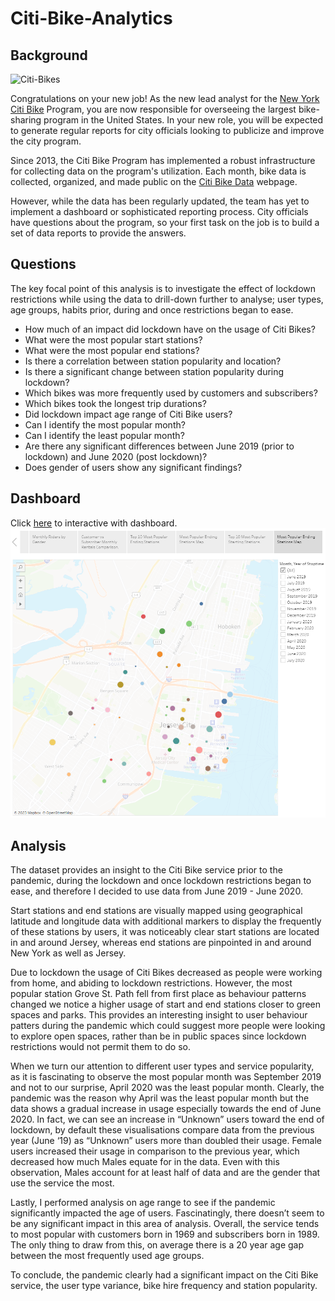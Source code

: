 # Citi-Bike-Analytics

## Background

![Citi-Bikes](resources/citi_bike_logo.png)

Congratulations on your new job! As the new lead analyst for the [New York Citi Bike](https://en.wikipedia.org/wiki/Citi_Bike) Program, you are now responsible for overseeing the largest bike-sharing program in the United States. In your new role, you will be expected to generate regular reports for city officials looking to publicize and improve the city program.

Since 2013, the Citi Bike Program has implemented a robust infrastructure for collecting data on the program's utilization. Each month, bike data is collected, organized, and made public on the [Citi Bike Data](https://www.citibikenyc.com/system-data) webpage.

However, while the data has been regularly updated, the team has yet to implement a dashboard or sophisticated reporting process. City officials have questions about the program, so your first task on the job is to build a set of data reports to provide the answers.

## Questions

The key focal point of this analysis is to investigate the effect of lockdown restrictions while using the data to drill-down further to analyse; user types, age groups, habits prior, during and once restrictions began to ease. 

<ul>
<li>How much of an impact did lockdown have on the usage of Citi Bikes?</li>

<li>What were the most popular start stations?</li>

<li>What were the most popular end stations?</li>

<li>Is there a correlation between station popularity and location?</li>

<li>Is there a significant change between station popularity during lockdown?</li>

<li>Which bikes was more frequently used by customers and subscribers?</li>

<li>Which bikes took the longest trip durations?</li>

<li>Did lockdown impact age range of Citi Bike users?</li>

<li>Can I identify the most popular month?</li>

<li>Can I identify the least popular month?</li>

<li>Are there any significant differences between June 2019 (prior to lockdown) and June 2020 (post lockdown)?</li>

<li>Does gender of users show any significant findings?</li>
</ul>

## Dashboard 
Click [here](https://public.tableau.com/app/profile/mohammed.rizwan.nawaz/viz/CitiBike_Anlaysis_Tableau_Copy/Story1) to interactive with dashboard.
![Alt text](Dashboard%20Image.png)


## Analysis

The dataset provides an insight to the Citi Bike service prior to the pandemic, during the lockdown and once lockdown restrictions began to ease, and therefore I decided to use data from June 2019 - June 2020. 

Start stations and end stations are visually mapped using geographical latitude and longitude data with additional markers to display the frequently of these stations by users, it was noticeably clear start stations are located in and around Jersey, whereas end stations are pinpointed in and around New York as well as Jersey. 

Due to lockdown the usage of Citi Bikes decreased as people were working from home, and abiding to lockdown restrictions. However, the most popular station Grove St. Path fell from first place as behaviour patterns changed we notice a higher usage of start and end stations closer to green spaces and parks. This provides an interesting insight to user behaviour patters during the pandemic which could suggest more people were looking to explore open spaces, rather than be in public spaces since lockdown restrictions would not permit them to do so. 

When we turn our attention to different user types and service popularity, as it is fascinating to observe the most popular month was September 2019 and not to our surprise, April 2020 was the least popular month. Clearly, the pandemic was the reason why April was the least popular month but the data shows a gradual increase in usage especially towards the end of June 2020. In fact, we can see an increase in “Unknown” users toward the end of lockdown, by default these visualisations compare data from the previous year (June ‘19) as “Unknown” users more than doubled their usage. Female users increased their usage in comparison to the previous year, which decreased how much Males equate for in the data. Even with this observation, Males account for at least half of data and are the gender that use the service the most. 

Lastly, I performed analysis on age range to see if the pandemic significantly impacted the age of users. Fascinatingly, there doesn’t seem to be any significant impact in this area of analysis. Overall, the service tends to most popular with customers born in 1969 and subscribers born in 1989. The only thing to draw from this, on average there is a 20 year age gap between the most frequently used age groups. 

To conclude, the pandemic clearly had a significant impact on the Citi Bike service, the user type variance, bike hire frequency and station popularity.

